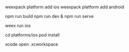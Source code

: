 weexpack platform add ios
weexpack platform add android

npm run build
npm run dev & npm run serve

weex run ios

cd platforms/ios
pod install

xcode open .xcworkspace
